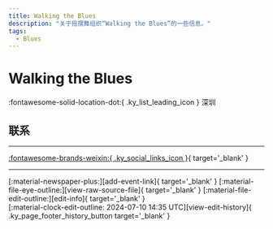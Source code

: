 ```yaml
---
title: Walking the Blues
description: "关于摇摆舞组织“Walking the Blues”的一些信息。"
tags:
  - Blues
---
```


# Walking the Blues

:fontawesome-solid-location-dot:{ .ky_list_leading_icon } 深圳  


## 联系


---

 [:fontawesome-brands-weixin:{ .ky_social_links_icon }](# "Walking the Blues"){ target='_blank' }

---

<div class="ky_page_footer" markdown>
<div class="ky_page_footer_trailing" markdown="span">
[:material-newspaper-plus:][add-event-link]{ target='_blank' }
[:material-file-eye-outline:][view-raw-source-file]{ target='_blank' }
[:material-file-edit-outline:][edit-info]{ target='_blank' }
</div>
<div class="ky_page_footer_leading" markdown="span">
[:material-clock-edit-outline: 2024-07-10 14:35 UTC][view-edit-history]{ .ky_page_footer_history_button target='_blank' }
</div>
</div>

[add-event-link]: https://github.com/swingdance/events/issues/new?assignees=&labels=add+event&projects=&template=02-add_entity.yml&title=%5Bcn%5D%20%3CName%3E&region=cn&province=Guangdong&city=Shenzhen&org_id=walking-the-blues "添加活动"
[view-raw-source-file]: https://github.com/swingdance/orgs/blob/main/cn/walking-the-blues.json "查看原始源文件"
[edit-info]: https://github.com/swingdance/orgs/issues/new?assignees=&labels=update+org&projects=&template=03-update_entity.yml&title=%5Bcn%5D%20Walking%20the%20Blues&region=cn&id=walking-the-blues&name=Walking%20the%20Blues "编辑信息"

[view-edit-history]: https://github.com/swingdance/orgs/commits/main/cn/walking-the-blues.json "查看编辑历史"
